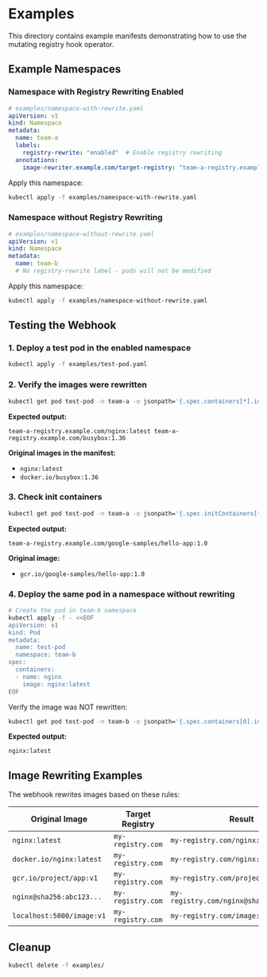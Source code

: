 # Examples

This directory contains example manifests demonstrating how to use the mutating registry hook operator.

## Example Namespaces

### Namespace with Registry Rewriting Enabled

```yaml
# examples/namespace-with-rewrite.yaml
apiVersion: v1
kind: Namespace
metadata:
  name: team-a
  labels:
    registry-rewrite: "enabled"  # Enable registry rewriting
  annotations:
    image-rewriter.example.com/target-registry: "team-a-registry.example.com"  # Target registry
```

Apply this namespace:
```bash
kubectl apply -f examples/namespace-with-rewrite.yaml
```

### Namespace without Registry Rewriting

```yaml
# examples/namespace-without-rewrite.yaml
apiVersion: v1
kind: Namespace
metadata:
  name: team-b
  # No registry-rewrite label - pods will not be modified
```

Apply this namespace:
```bash
kubectl apply -f examples/namespace-without-rewrite.yaml
```

## Testing the Webhook

### 1. Deploy a test pod in the enabled namespace

```bash
kubectl apply -f examples/test-pod.yaml
```

### 2. Verify the images were rewritten

```bash
kubectl get pod test-pod -n team-a -o jsonpath='{.spec.containers[*].image}'
```

**Expected output:**
```
team-a-registry.example.com/nginx:latest team-a-registry.example.com/busybox:1.36
```

**Original images in the manifest:**
- `nginx:latest`
- `docker.io/busybox:1.36`

### 3. Check init containers

```bash
kubectl get pod test-pod -n team-a -o jsonpath='{.spec.initContainers[*].image}'
```

**Expected output:**
```
team-a-registry.example.com/google-samples/hello-app:1.0
```

**Original image:**
- `gcr.io/google-samples/hello-app:1.0`

### 4. Deploy the same pod in a namespace without rewriting

```bash
# Create the pod in team-b namespace
kubectl apply -f - <<EOF
apiVersion: v1
kind: Pod
metadata:
  name: test-pod
  namespace: team-b
spec:
  containers:
  - name: nginx
    image: nginx:latest
EOF
```

Verify the image was NOT rewritten:
```bash
kubectl get pod test-pod -n team-b -o jsonpath='{.spec.containers[0].image}'
```

**Expected output:**
```
nginx:latest
```

## Image Rewriting Examples

The webhook rewrites images based on these rules:

| Original Image | Target Registry | Result |
|---|---|---|
| `nginx:latest` | `my-registry.com` | `my-registry.com/nginx:latest` |
| `docker.io/nginx:latest` | `my-registry.com` | `my-registry.com/nginx:latest` |
| `gcr.io/project/app:v1` | `my-registry.com` | `my-registry.com/project/app:v1` |
| `nginx@sha256:abc123...` | `my-registry.com` | `my-registry.com/nginx@sha256:abc123...` |
| `localhost:5000/image:v1` | `my-registry.com` | `my-registry.com/image:v1` |

## Cleanup

```bash
kubectl delete -f examples/
```
